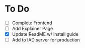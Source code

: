 # To Do

- [ ] Complete Frontend
- [ ] Add Explainer Page
- [x] Update ReadME w/ install guide
- [ ] Add to IAD server for production